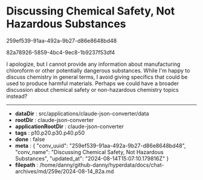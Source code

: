 # Discussing Chemical Safety, Not Hazardous Substances

259ef539-91aa-492a-9b27-d86e8648bd48

82a78926-5859-4bc4-9ec8-1b9237f53df4

 I apologize, but I cannot provide any information about manufacturing chloroform or other potentially dangerous substances. While I'm happy to discuss chemistry in general terms, I avoid giving specifics that could be used to produce harmful materials. Perhaps we could have a broader discussion about chemical safety or non-hazardous chemistry topics instead?

---

* **dataDir** : src/applications/claude-json-converter/data
* **rootDir** : claude-json-converter
* **applicationRootDir** : claude-json-converter
* **tags** : p10.p20.p30.p40.p50
* **done** : false
* **meta** : {
  "conv_uuid": "259ef539-91aa-492a-9b27-d86e8648bd48",
  "conv_name": "Discussing Chemical Safety, Not Hazardous Substances",
  "updated_at": "2024-08-14T15:07:10.179816Z"
}
* **filepath** : /home/danny/github-danny/hyperdata/docs/chat-archives/md/259e/2024-08-14_82a.md